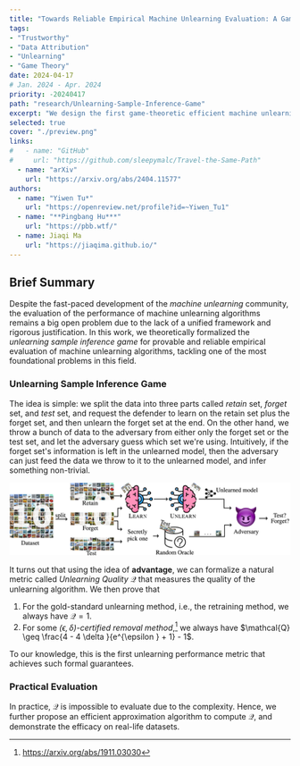 ```yaml
---
title: "Towards Reliable Empirical Machine Unlearning Evaluation: A Game-Theoretic View"
tags:
- "Trustworthy"
- "Data Attribution"
- "Unlearning"
- "Game Theory"
date: 2024-04-17
# Jan. 2024 - Apr. 2024
priority: -20240417
path: "research/Unlearning-Sample-Inference-Game"
excerpt: "We design the first game-theoretic efficient machine unlearning evaluation metric with provable properties."
selected: true
cover: "./preview.png"
links:
#   - name: "GitHub"
#     url: "https://github.com/sleepymalc/Travel-the-Same-Path"
  - name: "arXiv"
    url: "https://arxiv.org/abs/2404.11577"
authors:
  - name: "Yiwen Tu*"
    url: "https://openreview.net/profile?id=~Yiwen_Tu1"
  - name: "**Pingbang Hu***"
    url: "https://pbb.wtf/"
  - name: Jiaqi Ma
    url: "https://jiaqima.github.io/"
---
```


## Brief Summary

Despite the fast-paced development of the *machine unlearning* community, the evaluation of the performance of machine unlearning algorithms remains a big open problem due to the lack of a unified framework and rigorous justification. In this work, we theoretically formalized the *unlearning sample inference game* for provable and reliable empirical evaluation of machine unlearning algorithms, tackling one of the most foundational problems in this field.

### Unlearning Sample Inference Game

The idea is simple: we split the data into three parts called *retain* set, *forget* set, and *test* set, and request the defender to learn on the retain set plus the forget set, and then unlearn the forget set at the end. On the other hand, we throw a bunch of data to the adversary from either only the forget set or the test set, and let the adversary guess which set we're using. Intuitively, if the forget set's information is left in the unlearned model, then the adversary can just feed the data we throw to it to the unlearned model, and infer something non-trivial.

<div align="center">
	<img src="./figures/flow.png"/>
</div>

It turns out that using the idea of **advantage**, we can formalize a natural metric called *Unlearning Quality* $\mathcal{Q}$ that measures the quality of the unlearning algorithm. We then prove that

1. For the gold-standard unlearning method, i.e., the retraining method, we always have $\mathcal{Q} = 1$.
2. For some *$(\epsilon , \delta )$-certified removal method*,[^1] we always have $\mathcal{Q} \geq \frac{4 - 4 \delta }{e^{\epsilon } + 1} - 1$.

[^1]: <https://arxiv.org/abs/1911.03030>

To our knowledge, this is the first unlearning performance metric that achieves such formal guarantees.

### Practical Evaluation

In practice, $\mathcal{Q}$ is impossible to evaluate due to the complexity. Hence, we further propose an efficient approximation algorithm to compute $\mathcal{Q}$, and demonstrate the efficacy on real-life datasets.
